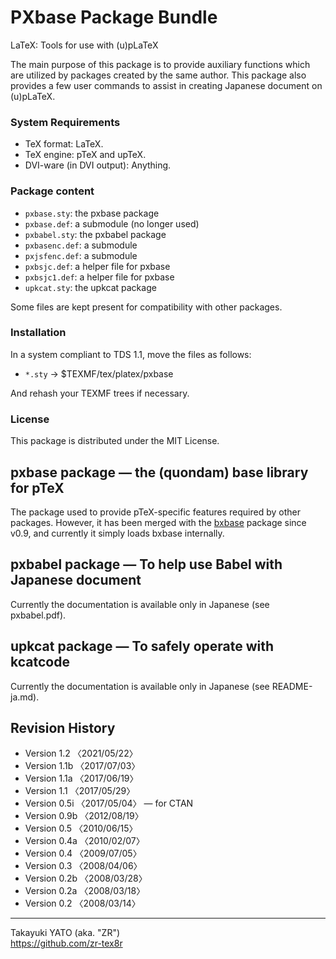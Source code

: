 PXbase Package Bundle
=====================

LaTeX: Tools for use with (u)pLaTeX

The main purpose of this package is to provide auxiliary functions which
are utilized by packages created by the same author. This package also
provides a few user commands to assist in creating Japanese document on
(u)pLaTeX.

### System Requirements

  * TeX format: LaTeX.
  * TeX engine: pTeX and upTeX.
  * DVI-ware (in DVI output): Anything.

### Package content

  * `pxbase.sty`: the pxbase package
  * `pxbase.def`: a submodule (no longer used)
  * `pxbabel.sty`: the pxbabel package
  * `pxbasenc.def`: a submodule
  * `pxjsfenc.def`: a submodule
  * `pxbsjc.def`: a helper file for pxbase
  * `pxbsjc1.def`: a helper file for pxbase
  * `upkcat.sty`: the upkcat package

Some files are kept present for compatibility with other packages.

### Installation

In a system compliant to TDS 1.1, move the files as follows:

  - `*.sty` → $TEXMF/tex/platex/pxbase

And rehash your TEXMF trees if necessary.

### License

This package is distributed under the MIT License.


pxbase package ― the (quondam) base library for pTeX
-----------------------------------------------------

The package used to provide pTeX-specific features required by other
packages. However, it has been merged with the [bxbase] package since
v0.9, and currently it simply loads bxbase internally.

[bxbase]: https://www.ctan.org/pkg/bxbase


pxbabel package ― To help use Babel with Japanese document
-----------------------------------------------------------

Currently the documentation is available only in Japanese (see
pxbabel.pdf).


upkcat package ― To safely operate with kcatcode
-------------------------------------------------

Currently the documentation is available only in Japanese (see
README-ja.md).


Revision History
----------------

  * Version 1.2  〈2021/05/22〉
  * Version 1.1b 〈2017/07/03〉
  * Version 1.1a 〈2017/06/19〉
  * Version 1.1  〈2017/05/29〉
  * Version 0.5i 〈2017/05/04〉 ― for CTAN
  * Version 0.9b 〈2012/08/19〉
  * Version 0.5  〈2010/06/15〉
  * Version 0.4a 〈2010/02/07〉
  * Version 0.4  〈2009/07/05〉
  * Version 0.3  〈2008/04/06〉
  * Version 0.2b 〈2008/03/28〉
  * Version 0.2a 〈2008/03/18〉
  * Version 0.2  〈2008/03/14〉

--------------------
Takayuki YATO (aka. "ZR")  
https://github.com/zr-tex8r
